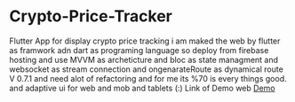 # Crypto-Price-Tracker
Flutter App for display crypto price tracking 
i am maked the web by flutter as framwork adn dart as programing language
  so deploy from firebase hosting and use MVVM as archeticture and 
   bloc as state managment   and websocket as stream connection and ongenarateRoute as dynamical route 
   V 0.7.1   and need alot of refactoring and  for me its %70 is every things good.  
   and adaptive ui for web and mob and tablets (:)
 Link of Demo web   [Demo](https://crypto-tracker-3a864.web.app/ "Crypto Tracker's Homepage")